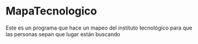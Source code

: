 # MapaTecnologico
Este es un programa que hace un mapeo del instituto tecnológico para que las personas sepan que lugar están buscando
